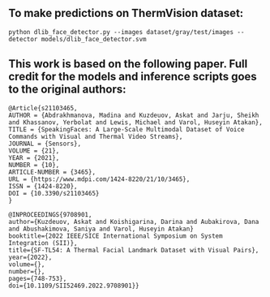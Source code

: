 ## To make predictions on ThermVision dataset:
```
python dlib_face_detector.py --images dataset/gray/test/images --detector models/dlib_face_detector.svm
```

## This work is based on the following paper. Full credit for the models and inference scripts goes to the original authors:
  ```
@Article{s21103465,
AUTHOR = {Abdrakhmanova, Madina and Kuzdeuov, Askat and Jarju, Sheikh and Khassanov, Yerbolat and Lewis, Michael and Varol, Huseyin Atakan},
TITLE = {SpeakingFaces: A Large-Scale Multimodal Dataset of Voice Commands with Visual and Thermal Video Streams},
JOURNAL = {Sensors},
VOLUME = {21},
YEAR = {2021},
NUMBER = {10},
ARTICLE-NUMBER = {3465},
URL = {https://www.mdpi.com/1424-8220/21/10/3465},
ISSN = {1424-8220},
DOI = {10.3390/s21103465}
}
  ```
  ```
@INPROCEEDINGS{9708901,
  author={Kuzdeuov, Askat and Koishigarina, Darina and Aubakirova, Dana and Abushakimova, Saniya and Varol, Huseyin Atakan}
  booktitle={2022 IEEE/SICE International Symposium on System Integration (SII)}, 
  title={SF-TL54: A Thermal Facial Landmark Dataset with Visual Pairs}, 
  year={2022},
  volume={},
  number={},
  pages={748-753},
  doi={10.1109/SII52469.2022.9708901}}
  ```
